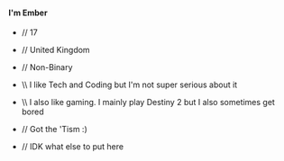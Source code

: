 <h4>I'm Ember</h4>

- // 17
  
- // United Kingdom
  
- // Non-Binary
  
- \\\ I like Tech and Coding but I'm not super serious about it

- \\\ I also like gaming. I mainly play Destiny 2 but I also sometimes get bored

- // Got the 'Tism :)
  
- // IDK what else to put here
